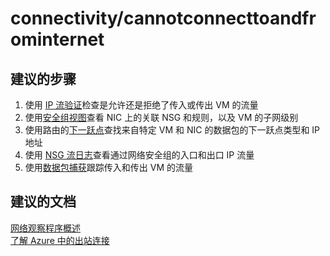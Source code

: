 <properties
    pageTitle="connectivity/cannotconnecttoandfrominternet"
    description="connectivity/cannotconnecttoandfrominternet"
    service="microsoft.network"
    resource="virtualnetworks"
    authors="radwiv"
    displayOrder=""
    selfHelpType="generic"
    supportTopicIds="32584250"
    resourceTags=""
    productPesIds="15526"
    cloudEnvironments="public"
/>


# connectivity/cannotconnecttoandfrominternet
<a id="connectivitycannotconnecttoandfrominternet" class="xliff"></a>

## **建议的步骤**
<a id="recommended-steps" class="xliff"></a>
1. 使用 [IP 流验证](data-blade:microsoft_azure_network.verifyipflowblade)检查是允许还是拒绝了传入或传出 VM 的流量<br>
2. 使用[安全组视图](data-blade:microsoft_azure_network.networkwatchersecuritygroupviewblade)查看 NIC 上的关联 NSG 和规则，以及 VM 的子网级别<br>
3. 使用路由的[下一跃点](data-blade:microsoft_azure_network.getnexthopblade)查找来自特定 VM 和 NIC 的数据包的下一跃点类型和 IP 地址<br>
4. 使用 [NSG 流日志](data-blade:microsoft_azure_network.flowlogsblade)查看通过网络安全组的入口和出口 IP 流量<br>
5. 使用[数据包捕获](data-blade:microsoft_azure_network.networkwatcherpacketcaptureblade)跟踪传入和传出 VM 的流量<br>

## **建议的文档**
<a id="recommended-documents" class="xliff"></a>
[网络观察程序概述](https://docs.microsoft.com/azure/network-watcher/network-watcher-monitoring-overview)<br>
[了解 Azure 中的出站连接](https://docs.microsoft.com/azure/load-balancer/load-balancer-outbound-connections)
